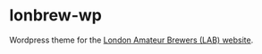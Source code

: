 lonbrew-wp
==========

Wordpress theme for the [London Amateur Brewers (LAB) website](http://londonamateurbrewers.co.uk/).
